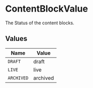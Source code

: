# ContentBlockValue

The Status of the content blocks.


## Values

| Name       | Value      |
| ---------- | ---------- |
| `DRAFT`    | draft      |
| `LIVE`     | live       |
| `ARCHIVED` | archived   |